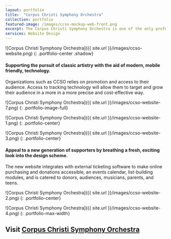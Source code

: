 ```yaml
---
layout: portfolio
title:  "Corpus Christi Symphony Orchestra"
collection: portfolio
featured-image: /images/ccso-mockup-web-front.png
excerpt: The Corpus Christi Symphony Orchestra is one of the only professional Performing Arts companies in the Coastal Bend. It is made up of an impressive core of artists and advocates, and elevates the level of the cultural fabric of our community. Their new website rises to that level, with a classic but approachable aesthetic that allows them to reach their audience with ease.
services: Website Design
---
```


![Corpus Christi Symphony Orchestra]({{ site.url }}/images/ccso-website.png)
{: .portfolio-center .shadow}
<div class="portfolio-words">
<h4>Supporting the pursuit of classic artistry with the aid of modern, mobile friendly, technology.</h4>
<p>Organizations such as CCSO relies on promotion and access to their audience. Access to tracking technology will allow them to target and grow their audience in a more in a more precise and cost-effective way.</p>
</div>

![Corpus Christi Symphony Orchestra]({{ site.url }}/images/ccso-website-7.png)
{: .portfolio-image-full}

![Corpus Christi Symphony Orchestra]({{ site.url }}/images/ccso-website-1.png)
{: .portfolio-center}


![Corpus Christi Symphony Orchestra]({{ site.url }}/images/ccso-website-3.png)
{: .portfolio-center}


<div class="portfolio-words">
<h4>Appeal to a new generation of supporters by breathing a fresh, exciting look into the design scheme.</h4>
<p>The new website integrates with external ticketing software to make online purchasing and donations accessible, an events calendar, list-building modules, and is catered to donors, audiences, musicians, parents, and teens.</p>
</div>

![Corpus Christi Symphony Orchestra]({{ site.url }}/images/ccso-website-2.png)
{: .portfolio-center}

![Corpus Christi Symphony Orchestra]({{ site.url }}/images/ccso-website-4.png)
{: .portfolio-max-width}


<h2 class="portfolio-link">Visit <a href="http://ccsymphony.org">Corpus Christi Symphony Orchestra</a></h2>
